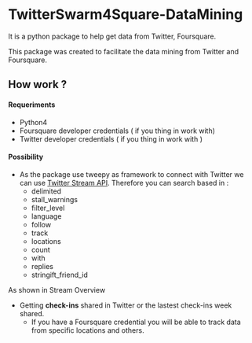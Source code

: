 # TwitterSwarm4Square-DataMining
It is a python package to help get data from Twitter, Foursquare.

This package was created to facilitate the data mining from Twitter and Foursquare.

## How work ?

#### Requeriments

 - Python4
 - Foursquare developer  credentials ( if you thing in work with)
 - Twitter developer credentials ( if you thing in work with )

#### Possibility

 - As the package use tweepy as framework to connect with Twitter we can use [Twitter Stream API](https://dev.twitter.com/streaming/overview). Therefore you can search based in :
    -  delimited
    -  stall_warnings
    -  filter_level
    -  language
    -  follow
    -  track
    -  locations
    -  count
    -  with
    -  replies
    -  stringift_friend_id

As shown in Stream Overview

- Getting **check-ins** shared in Twitter or the lastest check-ins week shared.
    -  If you have a Foursquare credential you will be able to track data from specific locations and others. 
